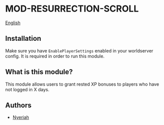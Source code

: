 # MOD-RESURRECTION-SCROLL

[English](README.md)


## Installation

Make sure you have `EnablePlayerSettings` enabled in your worldserver config. It is required in order to run this module.


## What is this module?

This module allows users to grant rested XP bonuses to players who have not logged in X days.

## Authors
- [Nyeriah](https://github.com/Nyeriah)